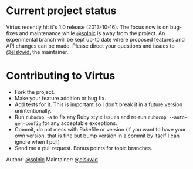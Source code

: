 # Current project status

Virtus recently hit it's 1.0 release (2013-10-16). The focus now is on bug-fixes and maintenance while [@solnic][solnic] is away from the project. An experimental branch will be kept up-to date where proposed features and API changes can be made. Please direct your questions and issues to [@elskwid][elskwid], the maintainer.

# Contributing to Virtus

* Fork the project.
* Make your feature addition or bug fix.
* Add tests for it. This is important so I don't break it in a future version unintentionally.
* Run `rubocop -a` to fix any Ruby style issues and re-run `rubocop --auto-gen-config` for any acceptable exceptions.
* Commit, do not mess with Rakefile or version
  (if you want to have your own version, that is fine but bump version in a commit by itself I can ignore when I pull)
* Send me a pull request. Bonus points for topic branches.

Author: [@solnic][solnic]
Maintainer: [@elskwid][elskwid]

[solnic]: https://github.com/solnic
[elskwid]: https://github.com/elskwid
